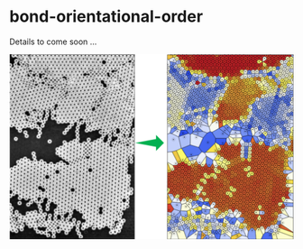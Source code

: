 # bond-orientational-order

Details to come soon ...


![alt text](https://github.com/alihashmiii/bond-orientational-order/blob/master/for%20ReadMe/bond-orientational-order.png)
